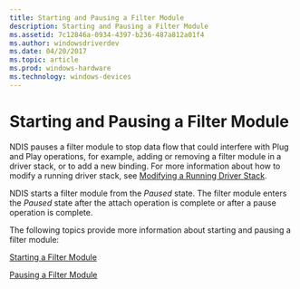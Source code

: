 ```yaml
---
title: Starting and Pausing a Filter Module
description: Starting and Pausing a Filter Module
ms.assetid: 7c12846a-0934-4397-b236-487a812a01f4
ms.author: windowsdriverdev
ms.date: 04/20/2017
ms.topic: article
ms.prod: windows-hardware
ms.technology: windows-devices
---
```


# Starting and Pausing a Filter Module





NDIS pauses a filter module to stop data flow that could interfere with Plug and Play operations, for example, adding or removing a filter module in a driver stack, or to add a new binding. For more information about how to modify a running driver stack, see [Modifying a Running Driver Stack](modifying-a-running-driver-stack.md).

NDIS starts a filter module from the *Paused* state. The filter module enters the *Paused* state after the attach operation is complete or after a pause operation is complete.

The following topics provide more information about starting and pausing a filter module:

[Starting a Filter Module](starting-a-filter-module.md)

[Pausing a Filter Module](pausing-a-filter-module.md)

 

 





